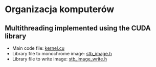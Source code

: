 # Organizacja komputerów
## Multithreading implemented using the CUDA library
- Main code file: [kernel.cu](./image_to_gray/kernel.cu)
- Library file to monochrome image: [stb_image.h](./image_to_gray/stb_image.h)
- Library file to write image: [stb_image_write.h](./image_to_gray/stb_image_write.h)
